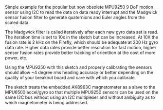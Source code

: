 Simple example for the popular but now obsolete MPU9250 9 DoF motion sensor using I2C to read the data on data ready interrupt and the Madgwick sensor fusion filter to generate quaternions and Euler angles from the scaled data.

The Madgwick filter is called iteratively after each new gyro data set is read. The iteration time is set to 10x in the sketch but can be increased. At 10X the fusion rate is 2 kHz on the Firefly, which should be adequate at 200 Hz gyro data rate. Higher data rates provide better resolution for fast motion, higher sensor fusion rates provide better tracking of orienttion at the cost of more power, etc.

Using the MPU9250 with this sketch and properly calibrating the sensors should allow ~4 degree rms heading accuracy or better depending on the quality of your breakout board and care with which you calibrate.

The sketch treats the embedded AK8963C magnetometer as a slave to the MPU6500 accel/gyro so that multiple MPU9250 sensors can be used on the same I2C bus without using an I2C multiplexer and without ambiguity as to which magnetometer is being addressed.
